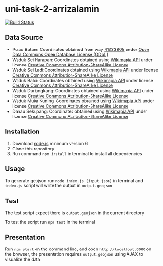 # uni-task-2-arrizalamin

[![Build Status](https://travis-ci.com/BesutKode/uni-task-2-arrizalamin.svg?token=Ygsvp2rrkv6prX8pcCeo&branch=master)](https://travis-ci.com/BesutKode/uni-task-2-arrizalamin)

## Data Source
- Pulau Batam: Coordinates obtained from way [41333805](http://www.openstreetmap.org/way/41333805)
  under [Open Data Commons Open Database License (ODbL)](http://opendatacommons.org/licenses/odbl/)
- Waduk Sei Harapan: Coordinates obtained using [Wikimapia API](http://wikimapia.org/8362247/Waduk-Sei-Harapan)
  under license [Creative Commons Attribution-ShareAlike License](http://wikimapia.org/terms_reference.html)
- Waduk Sei Ladi:Coordinates obtained using [Wikimapia API](http://wikimapia.org/6875450/id/Waduk-Sei-Ladi)
  under license [Creative Commons Attribution-ShareAlike License](http://wikimapia.org/terms_reference.html)
- Waduk Baloi: Coordinates obtained using [Wikimapia API](http://wikimapia.org/8055954/Waduk-Baloi)
  under license [Creative Commons Attribution-ShareAlike License](http://wikimapia.org/terms_reference.html)
- Waduk Duriangkang: Coordinates obtained using [Wikimapia API](http://wikimapia.org/7907944/Waduk-Duriangkang-Water-Catchment-Reservoir)
  under license [Creative Commons Attribution-ShareAlike License](http://wikimapia.org/terms_reference.html)
- Waduk Muka Kuning: Coordinates obtained using [Wikimapia API](http://wikimapia.org/8362327/Waduk-Muka-Kuning)
  under license [Creative Commons Attribution-ShareAlike License](http://wikimapia.org/terms_reference.html)
- Danau Sekupang: Coordinates obtained using [Wikimapia API](http://wikimapia.org/25586936/Danau-Sekupang)
  under license [Creative Commons Attribution-ShareAlike License](http://wikimapia.org/terms_reference.html)

## Installation
1. Download [node.js](https://nodejs.org/) minimum version 6
2. Clone this repository
3. Run command `npm install` in terminal to install all dependencies
 
## Usage
To generate geojson run `node index.js [input.json]` in terminal and
`index.js` script will write the output in `output.geojson`

## Test
The test script expect there is `output.geojson` in the current directory

To test the script run `npm test` in the terminal

## Presentation
Run `npm start` on the command line, and open `http://localhost:8000` on the
browser, the presentation requires `output.geojson` using AJAX to visualize
the data
